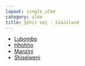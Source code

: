 ```yaml
---
layout: single_ulke
category: ulke
title: Şehir seç - Svaziland
---
```

* [Lubombo](/iftar.html?sehir=lubombo&ulke=Svaziland)
* [Hhohho](/iftar.html?sehir=hhohho&ulke=Svaziland)
* [Manzini](/iftar.html?sehir=manzini&ulke=Svaziland)
* [Shiselweni](/iftar.html?sehir=shiselweni&ulke=Svaziland)
